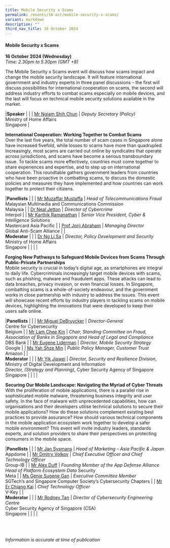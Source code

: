 ```yaml
---
title: Mobile Security x Scams
permalink: /events/16-oct/mobile-security-x-scams/
variant: markdown
description: ""
third_nav_title: 16 October 2024
---
```

#### **Mobile Security x Scams**

**16 October 2024 (Wednesday)**  
*Time: 2.30pm to 5.30pm (GMT +8)*

The Mobile Security x Scams event will discuss how scams impact and change the mobile security landscape. It will feature international government and industry experts in three panel discussions – the first will discuss possibilities for international cooperation on scams, the second will address industry efforts to combat scams especially on mobile devices, and the last will focus on technical mobile security solutions available in the market.

|**Speaker**          |                                                              |
| [Mr Ngiam Shih Chun](/speakers/mr-ngiam-shih-chun/)  | *Deputy Secretary (Policy)*<br>Ministry of Home Affairs <br>Singapore           |

**International Cooperation: Working Together to Combat Scams**
<br>Over the last five years, the total number of scam cases in Singapore alone have increased fivefold, while losses to scams have more than quadrupled. Increasingly, most scams are carried out online by syndicates that operate across jurisdictions, and scams have become a serious transboundary issue. To tackle scams more effectively, countries must come together to share experiences and expertise, and to step up on international cooperation. This roundtable gathers government leaders from countries who have been proactive in combatting scams, to discuss the domestic policies and measures they have implemented and how countries can work together to protect their citizens.

|**Panellists**          |                                                              |
| [Mr Muzaffar Mustaffa](/speakers/mr-muzaffar-mustaffa/)  | *Head of Telecommunications Fraud*<br>Malaysian Multimedia and Communications Commission <br>Malaysia           |
| [Dr Neal Jetton](/speakers/dr-neal-jetton/)  | *Director of Cybercrime*<br>Interpol           |
| [Mr Karthik Ramanathan](/speakers/mr-karthik-ramanathan/)  | *Senior Vice President, Cyber &amp; Intelligence Solutions* <br>Mastercard Asia Pacific     |
| [Prof Jorij Abraham](/speakers/mr-jorij-abraham/)  | *Managing Director*<br>Global Anti-Scam Alliance           |
|<br> **Moderator**          |                                                           |
| [Dr Ng Li Sa](/speakers/dr-ng-li-sa/)  | *Director, Policy Development and Security*<br>Ministry of Home Affairs <br>Singapore                |
| | |

**Forging New Pathways to Safeguard Mobile Devices from Scams Through Public-Private Partnerships**
<br>Mobile security is crucial in today’s digital age, as smartphones are integral to daily life. Cybercriminals increasingly target mobile devices with scams, such as phishing, malware and fraudulent apps. These attacks can lead to data breaches, privacy invasion, or even financial losses. In Singapore, combatting scams is a whole-of-society endeavour, and the government works in close partnership with industry to address the issues. This event will showcase recent efforts by industry players in tackling scams on mobile devices, highlighting the innovations that were developed to keep their users safe online. 

|**Panellists**          |                                                              |
| [Mr Miguel DeBruycker](/speakers/mr-miguel-debruycker/)  | *Director-General*<br>Centre for Cybersecurity <br>Belgium           |
| [Mr Lam Chee Kin](/speakers/mr-lam-chee-kin/)  | *Chair, Standing Committee on Fraud, Association of Banks in Singapore and Head of Legal and Compliance* <br>DBS Bank     |
| [Mr Eugene Liderman](/speakers/mr-eugene-liderman/)  | *Director, Mobile Security Strategy* <br>Google     |
| [Ms Yah Shze Min](/speakers/ms-yah-shze-min/)  | *Public Policy Manager, Customer Trust*<br>Amazon           |
|<br> **Moderator**          |                                                           |
| [Mr Yik Jiawei](/speakers/mr-yik-jiawei/)  | *Director, Security and Resilience Division*, Ministry of Digital Development and Information<br>*Director, (Strategy and Planning)*, Cyber Security Agency of Singapore <br>Singapore                |
| | |

**Securing Our Mobile Landscape: Navigating the Myriad of Cyber Threats**
<br>With the proliferation of mobile applications, there is a parallel rise in sophisticated mobile malware, threatening business integrity and user safety. In the face of malware with unprecedented capabilities, how can organisations and their developers utilise technical solutions to secure their mobile applications? How do these solutions complement existing best practices to provide assurance? How should various technical components in the mobile application ecosystem work together to develop a safer mobile environment? This event will invite industry leaders, standards experts, and solution providers to share their perspectives on protecting consumers in the mobile space.

|**Panellists**          |                                                              |
| [Mr Jan Sysmans](/speakers/mr-jan-sysmans/)  | *Head of Marketing – Asia Pacific &amp; Japan*<br>Appdome           |
| [Mr Dmitry Volkov](/speakers/mr-dmitry-volkov/)  | *Chief Executive Officer and Chief Technology Officer* <br>Group-IB     |
| [Mr Alex Duff](/speakers/mr-alex-duff/)  | *Founding Member of the App Defense Alliance*<br>*Head of Platform Ecosystem Data* Security<br>Meta           |
| [Ms Genie Sugene Gan](/speakers/ms-genie-sugene-gan/)  | *Executive Committee Member*<br>SGTech’s and Singapore Computer Society’s Cybersecurity Chapters           |
| [Mr Er Chiang Kai](/speakers/mr-er-chiang-kai/)  | *Chief Technology Officer*<br>V-Key           |
|<br> **Moderator**          |                                                           |
| [Mr Rodney Tan](/speakers/mr-rodney-tan/)  | *Director of Cybersecurity Engineering Centre*<br>Cyber Security Agency of Singapore (CSA)<br>Singapore                |
| | |

<br><br><br>
*Information is accurate at time of publication*